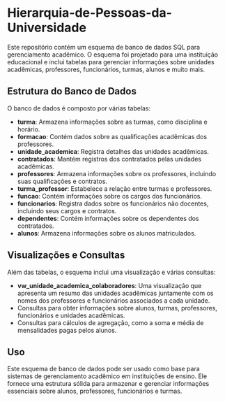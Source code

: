 # Hierarquia-de-Pessoas-da-Universidade

Este repositório contém um esquema de banco de dados SQL para gerenciamento acadêmico. O esquema foi projetado para uma instituição educacional e inclui tabelas para gerenciar informações sobre unidades acadêmicas, professores, funcionários, turmas, alunos e muito mais.

## Estrutura do Banco de Dados

O banco de dados é composto por várias tabelas:

- **turma**: Armazena informações sobre as turmas, como disciplina e horário.
- **formacao**: Contém dados sobre as qualificações acadêmicas dos professores.
- **unidade_academica**: Registra detalhes das unidades acadêmicas.
- **contratados**: Mantém registros dos contratados pelas unidades acadêmicas.
- **professores**: Armazena informações sobre os professores, incluindo suas qualificações e contratos.
- **turma_professor**: Estabelece a relação entre turmas e professores.
- **funcao**: Contém informações sobre os cargos dos funcionários.
- **funcionarios**: Registra dados sobre os funcionários não docentes, incluindo seus cargos e contratos.
- **dependentes**: Contém informações sobre os dependentes dos contratados.
- **alunos**: Armazena informações sobre os alunos matriculados.

## Visualizações e Consultas

Além das tabelas, o esquema inclui uma visualização e várias consultas:

- **vw_unidade_academica_colaboradores**: Uma visualização que apresenta um resumo das unidades acadêmicas juntamente com os nomes dos professores e funcionários associados a cada unidade.
- Consultas para obter informações sobre alunos, turmas, professores, funcionários e unidades acadêmicas.
- Consultas para cálculos de agregação, como a soma e média de mensalidades pagas pelos alunos.

## Uso

Este esquema de banco de dados pode ser usado como base para sistemas de gerenciamento acadêmico em instituições de ensino. Ele fornece uma estrutura sólida para armazenar e gerenciar informações essenciais sobre alunos, professores, funcionários e turmas.
